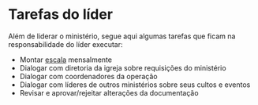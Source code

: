 # Tarefas do líder

Além de liderar o ministério, segue aqui algumas tarefas que ficam na responsabilidade do líder executar:

- Montar [escala](/escala/) mensalmente
- Dialogar com diretoria da igreja sobre requisições do ministério
- Dialogar com coordenadores da operação
- Dialogar com líderes de outros ministérios sobre seus cultos e eventos
- Revisar e aprovar/rejeitar alterações da documentação
